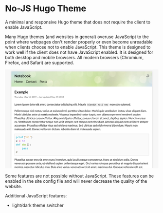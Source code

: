 # No-JS Hugo Theme

A minimal and responsive Hugo theme that does not require the client to enable JavaScript.

Many Hugo themes (and websites in general) overuse JavaScript to the point where webpages don't render properly or even become unreadable when clients choose not to enable JavaScript. This theme is designed to work well if the client does not have JavaScript enabled. It is designed for both desktop and mobile browsers. All modern browsers (Chromium, Firefox, and Safari) are supported.

![Screenshot](/screenshot.png?raw=true)

Some features are not possible without JavaScript. These features can be enabled in the site config file and will never decrease the quality of the website.

Additional JavaScript features:
  - light/dark theme switcher
